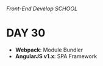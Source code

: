 ###### Front-End Develop SCHOOL

# DAY 30

- __Webpack__: Module Bundler
- __AngularJS v1.x__: SPA Framework